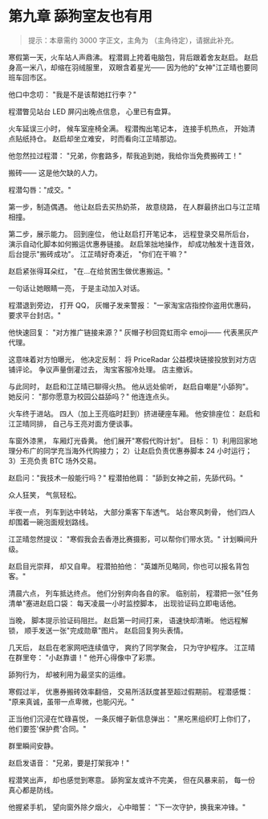 # 第九章 舔狗室友也有用

> 提示：本章需约 3000 字正文，主角为 （主角待定），请据此补充。

寒假第一天，火车站人声鼎沸。
程潜肩上挎着电脑包，背后跟着舍友赵启。
赵启身高一米八，却缩在羽绒服里，
双眼含着星光——
因为他的"女神"江芷晴也要同班车回市区。

他口中念叨：
"我是不是该帮她扛行李？"

程潜瞥见站台 LED 屏闪出晚点信息，
心里已有盘算。

火车延误三小时，
候车室座椅全满。
程潜掏出笔记本，
连接手机热点，
开始清点贴纸持仓。
赵启却坐立难安，
时而看向江芷晴那边。

他忽然拉过程潜：
"兄弟，你套路多，帮我追到她，我给你当免费搬砖工！"

搬砖——
这是他欠缺的人力。

程潜勾唇："成交。"

第一步，制造偶遇。
他让赵启去买热奶茶，
故意绕路，
在人群最挤出口与江芷晴相撞。

第二步，展示能力。
回到座位，
他让赵启打开笔记本，
远程登录交易所后台，
演示自动化脚本如何搬运优惠券链接。
赵启笨拙地操作，
却成功触发十连音效，
后台提示"搬砖成功"。
江芷晴好奇凑近，
"你们在干嘛？"

赵启紧张得耳朵红，
"在…在给贫困生做优惠搬运。"

一句话让她眼睛一亮，
于是主动加入对话。

程潜退到旁边，
打开 QQ，
灰帽子发来警报：
"一家淘宝店指控你盗用优惠码，
要求平台封店。"

他快速回复：
"对方推广链接来源？"
灰帽子秒回霓虹雨伞 emoji——
代表黑灰产代理。

这意味着对方怕曝光，
他决定反制：
将 PriceRadar 公益模块链接投放到对方店铺评论。
争议声量倒灌过去，
淘宝客服冷处理。
店主撤诉。

与此同时，
赵启和江芷晴已聊得火热。
他从远处偷听，
赵启自嘲是"小舔狗"。
她反问：
"那你愿意为校园公益舔吗？"
他连连点头。

火车终于进站。
四人（加上王亮临时赶到）挤进硬座车厢。
他安排座位：
赵启和江芷晴同排，
自己与王亮对面方便谈事。

车窗外漆黑，
车厢灯光昏黄。
他们展开"寒假代购计划"。
目标：
1）利用回家地理分布广的同学充当海外代购接力；
2）让赵启负责优惠券脚本 24 小时运行；
3）王亮负责 BTC 场外交易。

赵启问："我技术一般能行吗？"
程潜拍他肩：
"舔到女神之前，先舔代码。"

众人狂笑，
气氛轻松。

半夜一点，
列车到达中转站，
大部分乘客下车透气。
站台寒风刺骨，
他们四人却围着一碗泡面规划路线。

江芷晴忽然提议：
"寒假我会去香港比赛摄影，可以帮你们带水货。"
计划瞬间升级。

赵启目光崇拜，
却又自卑。
程潜拍拍他：
"英雄所见略同，你也可以报名背包客。"

清晨六点，
列车抵达终点。
他们分别奔向各自的家。
临别前，
程潜把一张"任务清单"塞进赵启口袋：
每天凌晨一小时监控脚本，
出现验证码立即电话他。

当晚，
脚本提示验证码阻拦。
赵启第一时间打来，
语速快却清晰。
他远程解锁，
顺手发送一张"完成勋章"图片。
赵启回复狗头表情。

几天后，
赵启在老家网吧连续值守，
爽约了同学聚会，
只为守护程序。
江芷晴在群里夸：
"小赵靠谱！"
他开心得像中了彩票。

舔狗行为，
却被利用为最坚实的运维。

寒假过半，
优惠券搬砖效率翻倍，
交易所活跃度甚至超过假期前。
程潜感慨：
"原来真诚，虽带一点卑微，也能闪光。"

正当他们沉浸在忙碌喜悦，
一条灰帽子新信息弹出：
"黑吃黑组织盯上你们了，
他们要签'保护费'合同。"

群里瞬间安静。

赵启发语音：
"兄弟，要是打架我冲！"

程潜笑出声，
却也感觉到寒意。
舔狗室友或许不完美，
但在风暴来前，
每一份真心都是防线。

他握紧手机，
望向窗外除夕烟火，
心中暗誓：
"下一次守护，换我来冲锋。"
